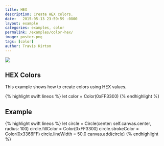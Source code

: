 ```yaml
---
title: HEX
description: Create HEX colors.
date:   2015-05-13 23:59:59 -0800
layout: example
categories: examples, color
permalink: /examples/color-hex/
image: poster.png
tags: [color]
author: Travis Kirton
---
```

![](hex.png)

## HEX Colors
This example shows how to create colors using HEX values.

{% highlight swift lineos %}
let color = Color(0xFF3300)
{% endhighlight %}

## Example
{% highlight swift lineos %}
let circle = Circle(center: self.canvas.center, radius: 100)
circle.fillColor = Color(0xFF3300)
circle.strokeColor = Color(0x3366FF)
circle.lineWidth = 50.0
canvas.add(circle)
{% endhighlight %}
